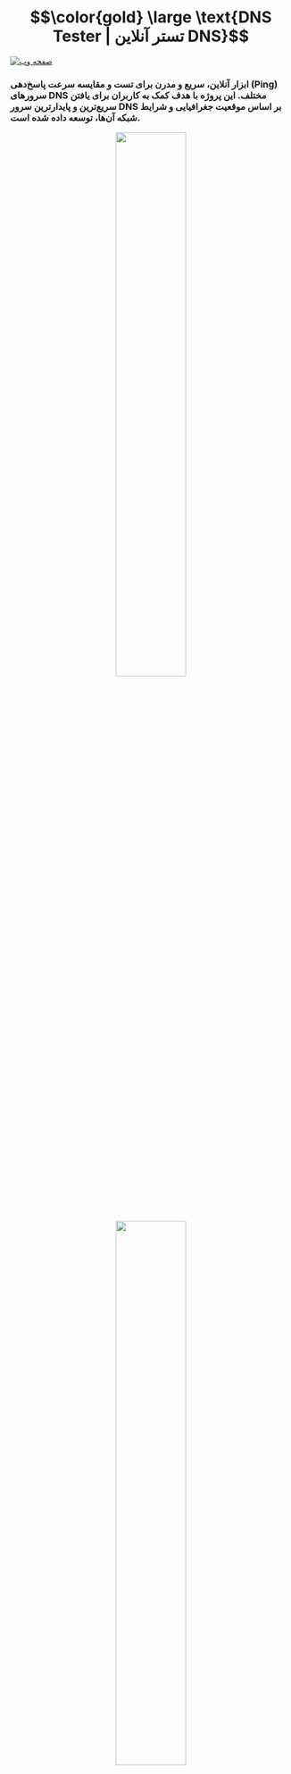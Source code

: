 <h1 align="center">$$\color{gold} \large \text{DNS Tester | تستر آنلاین DNS}$$</h1>

[![صفحه وب](https://img.shields.io/badge/Visit-Website-cyan?style=for-the-badge&logo=githubpages)](https://darknessm427.github.io/DNS-Tester/)

### ابزار آنلاین، سریع و مدرن برای تست و مقایسه سرعت پاسخ‌دهی (Ping) سرورهای DNS مختلف. این پروژه با هدف کمک به کاربران برای یافتن سریع‌ترین و پایدارترین سرور DNS بر اساس موقعیت جغرافیایی و شرایط شبکه آن‌ها، توسعه داده شده است.


<p align="center" >
   <img  width="50%"  src="https://rand-xyz.now.sh/api/hello" />  
   <img  width="50%"  src="https://github.com/user-attachments/assets/a8ea7c73-cf22-4062-89af-bc0d83693d99" />
   <img  width="50%"  src="https://rand-xyz.now.sh/api/hello" />
</p> 


<h3 align="center">$$\color{yellow} \large \text{✨ ویژگی‌ها (Features)}$$</h3>
<p align="center" >
   <img  width="35%"  src="https://github.com/mansor427/mansor427/assets/104245967/15a9fad4-d747-464a-9cf9-e6304e03872d">
</p>

-   **لیست جامع DNS:** شامل ده‌ها سرور DNS محبوب ایرانی و جهانی (شکن، الکترو، کلادفلر، گوگل و...).
-   **تست سرعت دقیق:** اندازه‌گیری زمان پاسخ‌دهی (Ping) هر سرور با یک کلیک.
-   **شناسایی بهترین سرور:** نمایش سریع‌ترین DNS با علامت‌گذاری ویژه.
-   **نمایش اطلاعات کاربر:** نمایش IP، موقعیت مکانی و پرچم کشور کاربر.
-   **رابط کاربری مدرن:** طراحی زیبا و کاربرپسند با افکت Glassmorphism.
-   **تم تاریک و روشن:** قابلیت سوییچ بین دو حالت برای راحتی چشم.
-   **جستجوی سریع:** امکان فیلتر کردن و جستجو در لیست سرورها.
-   **اشتراک‌گذاری نتایج:** قابلیت دانلود یا اشتراک‌گذاری نتایج تست به صورت تصویر.
-   **کاملاً واکنش‌گرا (Responsive):** تجربه کاربری یکپارچه در دسکتاپ و موبایل.

<h3 align="center">$$\color{yellow} \large \text{🚀 نحوه استفاده (How to Use)}$$</h3>
<p align="center" >
   <img  width="40%"  src="https://github.com/mansor427/mansor427/assets/104245967/15a9fad4-d747-464a-9cf9-e6304e03872d">
</p>

1.  به [صفحه وب DNS Tester](https://darknessm427.github.io/DNS-Tester/) مراجعه کنید.
2.  روی دکمه **"بررسی سرورها"** کلیک کنید.
3.  منتظر بمانید تا تست تمام سرورها به پایان برسد.
4.  لیست نتایج به ترتیب از سریع‌ترین به کندترین سرور مرتب می‌شود و بهترین DNS با یک آیکن ستاره مشخص می‌گردد.
5.  در صورت تمایل، با استفاده از دکمه **"اشتراک‌گذاری"**، نتایج را به صورت یک تصویر زیبا دانلود یا به اشتراک بگذارید.

<p align="left" >
    <img width="55%"  src="https://github.com/mansor427/IpScanner/assets/104245967/b09437c5-ffbc-49b9-ab64-fd138739dd66">
</p>

-   **JavaScript (ES6+):** برای پیاده‌سازی منطق اصلی برنامه و تست سرورها.
  
<p align="left" >
    <img width="55%"  src="https://github.com/mansor427/IpScanner/assets/104245967/b09437c5-ffbc-49b9-ab64-fd138739dd66">
</p>


<p align="left" >
   <img  width="15%" src="https://github.com/mansor427/IpScanner/assets/104245967/08ccb46c-51a3-4d16-a0a4-27fb7492d35d">
</p>

[ÐΛɌ₭ᑎΞ𐒡𐒡](https://github.com/darknessm427)

[Dia Cl NiREvil](https://github.com/NiREvil)
